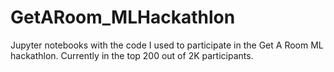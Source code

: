 # GetARoom_MLHackathlon

Jupyter notebooks with the code I used to participate in the Get A Room ML hackathlon. Currently in the top 200 out of 2K participants.
